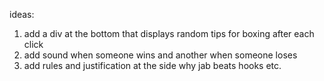 ideas:
1. add a div at the bottom that displays random tips for boxing after each click
2. add sound when someone wins and another when someone loses
3. add rules and justification at the side why jab beats hooks etc.